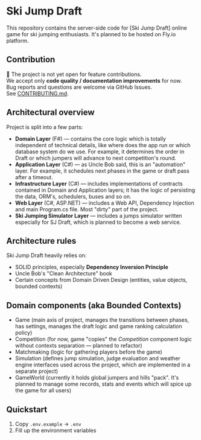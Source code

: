 # Ski Jump Draft
This repository contains the server-side code for [Ski Jump Draft] online game for ski jumping enthusiasts. It's planned to be hosted on Fly.io platform.

## Contribution
🚧 The project is not yet open for feature contributions.  
We accept only **code quality / documentation improvements** for now.  
Bug reports and questions are welcome via GitHub Issues.  
See [CONTRIBUTING.md](./CONTRIBUTING.md).

## Architectural overview
Project is split into a few parts:
- **Domain Layer** (F#) — contains the core logic which is totally independent of technical details, like where does the app run or which database system do we use. For example, it determines the order in Draft or which jumpers will advance to next competition's round.
- **Application Layer** (C#) — as Uncle Bob said, this is an "automation" layer. For example, it schedules next phases in the game or draft pass after a timeout.
- **Infrastructure Layer** (C#) — includes implementations of contracts contained in Domain and Application layers; it has the logic of persisting the data, ORM's, schedulers, buses and so on.
- **Web Layer** (C#, ASP.NET) — includes a Web API, Dependency Injection and main Program.cs file. Most "dirty" part of the project.
- **Ski Jumping Simulator Layer** — includes a jumps simulator written especially for SJ Draft, which is planned to become a web service.
## Architecture rules
Ski Jump Draft heavily relies on:
- SOLID principles, especially **Dependency Inversion Principle**
- Uncle Bob's "Clean Architecture" book
- Certain concepts from Domain Driven Design (entities, value objects, bounded contexts)
## Domain components (aka Bounded Contexts)
- Game (main axis of project, manages the transitions between phases, has settings, manages the draft logic and game ranking calculation policy)
- Competition (for now, game "copies" the _Competition_ component logic without contexts separation — planned to refactor)
- Matchmaking (logic for gathering players before the game)
- Simulation (defines jump simulation, judge evaluation and weather engine interfaces used across the project, which are implemented in a separate project)
- GameWorld (currently it holds global jumpers and hills "pack". It's planned to manage some records, stats and events which will spice up the game for all users)

## Quickstart
1. Copy `.env.example` → `.env`
2. Fill up the environment variables
